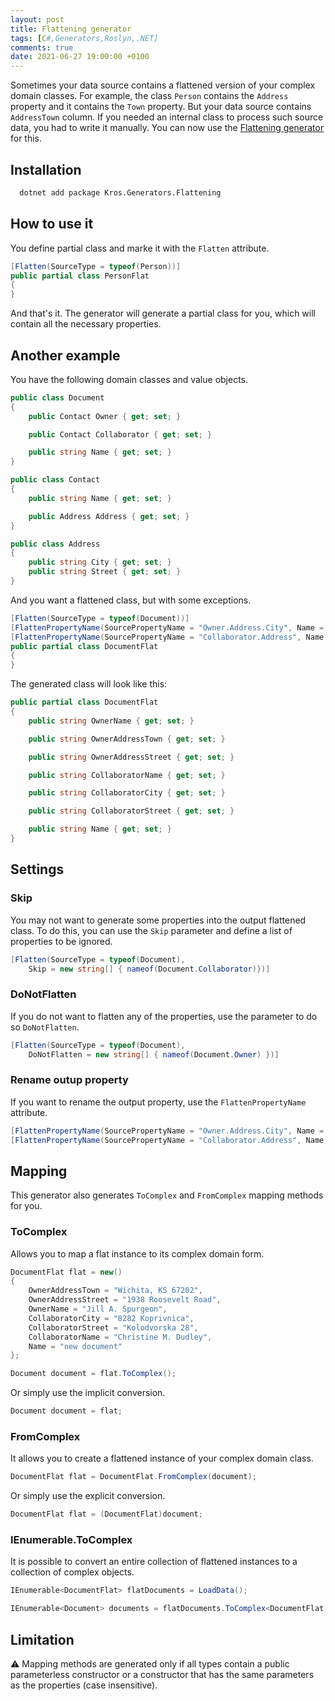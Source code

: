 ```yaml
---
layout: post
title: Flattening generator
tags: [C#,Generators,Roslyn,.NET]
comments: true
date: 2021-06-27 19:00:00 +0100
---
```


Sometimes your data source contains a flattened version of your complex domain classes. For example, the class `Person` contains the `Address` property and it contains the `Town` property. But your data source contains `AddressTown` column. If you needed an internal class to process such source data, you had to write it manually. You can now use the [Flattening generator](https://github.com/Kros-sk/Kros.Generators.Flattening) for this.

## Installation

```bash
  dotnet add package Kros.Generators.Flattening
```

## How to use it

You define partial class and marke it with the `Flatten` attribute.

```csharp
[Flatten(SourceType = typeof(Person))]
public partial class PersonFlat
{
}
```

And that's it. The generator will generate a partial class for you, which will contain all the necessary properties.

## Another example

You have the following domain classes and value objects.

```csharp
public class Document
{
    public Contact Owner { get; set; }

    public Contact Collaborator { get; set; }

    public string Name { get; set; }
}

public class Contact
{
    public string Name { get; set; }

    public Address Address { get; set; }
}

public class Address
{
    public string City { get; set; }
    public string Street { get; set; }
}
```

And you want a flattened class, but with some exceptions.

```csharp
[Flatten(SourceType = typeof(Document))]
[FlattenPropertyName(SourcePropertyName = "Owner.Address.City", Name = "Town")]
[FlattenPropertyName(SourcePropertyName = "Collaborator.Address", Name = "")]
public partial class DocumentFlat
{
}
```

The generated class will look like this:

```csharp
public partial class DocumentFlat
{
    public string OwnerName { get; set; }

    public string OwnerAddressTown { get; set; }

    public string OwnerAddressStreet { get; set; }

    public string CollaboratorName { get; set; }

    public string CollaboratorCity { get; set; }

    public string CollaboratorStreet { get; set; }

    public string Name { get; set; }
}
```

## Settings

### Skip

You may not want to generate some properties into the output flattened class. To do this, you can use the `Skip` parameter and define a list of properties to be ignored.

```csharp
[Flatten(SourceType = typeof(Document),
    Skip = new string[] { nameof(Document.Collaborator)})]
```

### DoNotFlatten

If you do not want to flatten any of the properties, use the parameter to do so `DoNotFlatten`.

```csharp
[Flatten(SourceType = typeof(Document),
    DoNotFlatten = new string[] { nameof(Document.Owner) })]
```

### Rename outup property

If you want to rename the output property, use the `FlattenPropertyName` attribute.

```csharp
[FlattenPropertyName(SourcePropertyName = "Owner.Address.City", Name = "Town")]
[FlattenPropertyName(SourcePropertyName = "Collaborator.Address", Name = "")]
```

## Mapping

This generator also generates `ToComplex` and `FromComplex` mapping methods for you.

### ToComplex

Allows you to map a flat instance to its complex domain form.

```csharp
DocumentFlat flat = new()
{
    OwnerAddressTown = "Wichita, KS 67202",
    OwnerAddressStreet = "1938 Roosevelt Road",
    OwnerName = "Jill A. Spurgeon",
    CollaboratorCity = "8282 Koprivnica",
    CollaboratorStreet = "Kolodvorska 28",
    CollaboratorName = "Christine M. Dudley",
    Name = "new document"
};

Document document = flat.ToComplex();
```

Or simply use the implicit conversion.

```csharp
Document document = flat;
```

### FromComplex

It allows you to create a flattened instance of your complex domain class.

```csharp
DocumentFlat flat = DocumentFlat.FromComplex(document);
```

Or simply use the explicit conversion.

```csharp
DocumentFlat flat = (DocumentFlat)document;
```

### IEnumerable.ToComplex

It is possible to convert an entire collection of flattened instances to a collection of complex objects.

```csharp
IEnumerable<DocumentFlat> flatDocuments = LoadData();

IEnumerable<Document> documents = flatDocuments.ToComplex<DocumentFlat, Document>();
```

## Limitation

⚠ Mapping methods are generated only if all types contain a public parameterless constructor or a constructor that has the same parameters as the properties (case insensitive).
